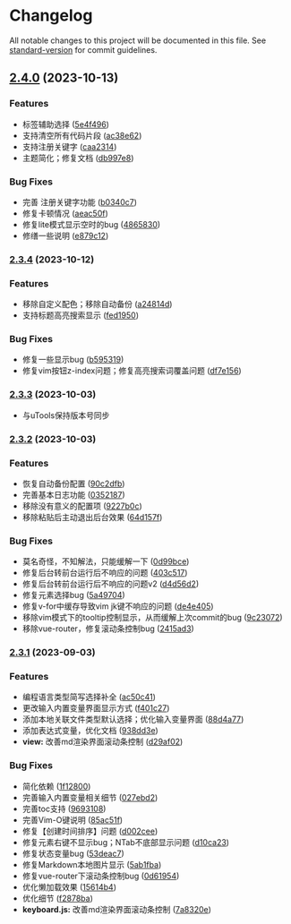 # Changelog

All notable changes to this project will be documented in this file. See [standard-version](https://github.com/conventional-changelog/standard-version) for commit guidelines.

## [2.4.0](https://github.com/littledot-kit/code-snippet-ui/compare/v2.3.4...v2.4.0) (2023-10-13)


### Features

* 标签辅助选择 ([5e4f496](https://github.com/littledot-kit/code-snippet-ui/commit/5e4f496afa845fb2205fc46017ade721a8d25f49))
* 支持清空所有代码片段 ([ac38e62](https://github.com/littledot-kit/code-snippet-ui/commit/ac38e628caf041f21ecd88e9f203f5ba30c55039))
* 支持注册关键字 ([caa2314](https://github.com/littledot-kit/code-snippet-ui/commit/caa2314240045a763309d84c7d8b725fa45a188b))
* 主题简化；修复文档 ([db997e8](https://github.com/littledot-kit/code-snippet-ui/commit/db997e868ab53a9ca6facc1251a12cbd18d9048c))


### Bug Fixes

* 完善 注册关键字功能 ([b0340c7](https://github.com/littledot-kit/code-snippet-ui/commit/b0340c74e155d2934f0a0e0173bdef6bdaa81c7f))
* 修复卡顿情况 ([aeac50f](https://github.com/littledot-kit/code-snippet-ui/commit/aeac50f3ae48c201b328942c662d9249c757d4b1))
* 修复lite模式显示空时的bug ([4865830](https://github.com/littledot-kit/code-snippet-ui/commit/4865830ac1f1d46672f28ed454bd8b9a40a20731))
* 修缮一些说明 ([e879c12](https://github.com/littledot-kit/code-snippet-ui/commit/e879c1290f6e4f66c87a3f3655bb569fe330862b))

### [2.3.4](https://github.com/littledot-kit/code-snippet-ui/compare/v2.3.3...v2.3.4) (2023-10-12)


### Features

* 移除自定义配色；移除自动备份 ([a24814d](https://github.com/littledot-kit/code-snippet-ui/commit/a24814d662a1bf50350ea57c9d732b9f4d6c67a1))
* 支持标题高亮搜索显示 ([fed1950](https://github.com/littledot-kit/code-snippet-ui/commit/fed1950de266f6500072962bba0e54672eba07d5))


### Bug Fixes

* 修复一些显示bug ([b595319](https://github.com/littledot-kit/code-snippet-ui/commit/b595319f789da95a9b8b851f4d2ab465103f0b5c))
* 修复vim按钮z-index问题；修复高亮搜索词覆盖问题 ([df7e156](https://github.com/littledot-kit/code-snippet-ui/commit/df7e15643b85c2568c306ed02bd7cbd6b62016d7))

### [2.3.3](https://github.com/littledot-kit/code-snippet-ui/compare/v2.3.2...v2.3.3) (2023-10-03)
- 与uTools保持版本号同步
### [2.3.2](https://github.com/littledot-kit/code-snippet-ui/compare/v2.3.1...v2.3.2) (2023-10-03)


### Features

* 恢复自动备份配置 ([90c2dfb](https://github.com/littledot-kit/code-snippet-ui/commit/90c2dfbf325324ed2b9775d85908d1ad786b9c0f))
* 完善基本日志功能 ([0352187](https://github.com/littledot-kit/code-snippet-ui/commit/035218772de727b592816720546fda487eff35d3))
* 移除没有意义的配置项 ([9227b0c](https://github.com/littledot-kit/code-snippet-ui/commit/9227b0ce007826a3adacd3277b7e2c4d931eedb2))
* 移除粘贴后主动退出后台效果 ([64d157f](https://github.com/littledot-kit/code-snippet-ui/commit/64d157fb3ffab9ff1595295904cbcc0088326aac))


### Bug Fixes

* 莫名奇怪，不知解法，只能缓解一下 ([0d99bce](https://github.com/littledot-kit/code-snippet-ui/commit/0d99bce942e5038ff12e62d8e85a4f0c69546242))
* 修复后台转前台运行后不响应的问题 ([403c517](https://github.com/littledot-kit/code-snippet-ui/commit/403c5176191dd6cd3fe51c9f17711a12b896ad7e))
* 修复后台转前台运行后不响应的问题v2 ([d4d56d2](https://github.com/littledot-kit/code-snippet-ui/commit/d4d56d2ac16d7afde54d382ec75a6b0997c6beac))
* 修复元素选择bug ([5a49704](https://github.com/littledot-kit/code-snippet-ui/commit/5a49704844064e0c9f85ac850a79224c76edeab3))
* 修复v-for中缓存导致vim jk键不响应的问题 ([de4e405](https://github.com/littledot-kit/code-snippet-ui/commit/de4e405c287a6659b84b41b0a502d5a42561c0ba))
* 移除vim模式下的tooltip控制显示，从而缓解上次commit的bug ([9c23072](https://github.com/littledot-kit/code-snippet-ui/commit/9c23072b74788f199d46fe0114ab90317e128785))
* 移除vue-router，修复滚动条控制bug ([2415ad3](https://github.com/littledot-kit/code-snippet-ui/commit/2415ad398903f7d27542e2e8d1f0b163b66b37b3))

### [2.3.1](https://github.com/littledot-kit/code-snippet-ui/compare/v2.3.0...v2.3.1) (2023-09-03)


### Features

* 编程语言类型简写选择补全 ([ac50c41](https://github.com/littledot-kit/code-snippet-ui/commit/ac50c41767e17523a407eec42090b0861c54fac5))
* 更改输入内置变量界面显示方式 ([f401c27](https://github.com/littledot-kit/code-snippet-ui/commit/f401c272592a09a526b547b38d861d030a0a8737))
* 添加本地关联文件类型默认选择；优化输入变量界面 ([88d4a77](https://github.com/littledot-kit/code-snippet-ui/commit/88d4a77383db6824bc5b27508bd19385d38347e0))
* 添加表达式变量，优化文档 ([938dd3e](https://github.com/littledot-kit/code-snippet-ui/commit/938dd3ed6e92f97d565f428362cf9a69f90aa531))
* **view:** 改善md渲染界面滚动条控制 ([d29af02](https://github.com/littledot-kit/code-snippet-ui/commit/d29af024217cb470779de140d11d745cb4464a87))


### Bug Fixes

* 简化依赖 ([1f12800](https://github.com/littledot-kit/code-snippet-ui/commit/1f12800c95ba57e4d5096fdd434955a544cd36fd))
* 完善输入内置变量相关细节 ([027ebd2](https://github.com/littledot-kit/code-snippet-ui/commit/027ebd2bd00f4b6c2da8d4d6c947ba34e7c2ec93))
* 完善toc支持 ([9693108](https://github.com/littledot-kit/code-snippet-ui/commit/96931087308ec8771a05e2ffc7dbd7f18bbe22c5))
* 完善Vim-O键说明 ([85ac51f](https://github.com/littledot-kit/code-snippet-ui/commit/85ac51fc1ea6bec6a1d5884501062202843b3466))
* 修复【创建时间排序】问题 ([d002cee](https://github.com/littledot-kit/code-snippet-ui/commit/d002ceef5daaa504f363510b0ba56f76fc610b98))
* 修复元素右键不显示bug；NTab不底部显示问题 ([d10ca23](https://github.com/littledot-kit/code-snippet-ui/commit/d10ca23616c72bbe666d3114829be83dc703c7a0))
* 修复状态变量bug ([53deac7](https://github.com/littledot-kit/code-snippet-ui/commit/53deac7da9d327fc0fda72004e636f7790c8f7a0))
* 修复Markdown本地图片显示 ([5ab1fba](https://github.com/littledot-kit/code-snippet-ui/commit/5ab1fba97cc107f4cb2d568891daaed946fd7636))
* 修复vue-router下滚动条控制bug ([0d61954](https://github.com/littledot-kit/code-snippet-ui/commit/0d6195422e4365781e082ef6b641737ec1860abe))
* 优化懒加载效果 ([15614b4](https://github.com/littledot-kit/code-snippet-ui/commit/15614b4ee973beebe1e4b5cef13c6ded5f004f15))
* 优化细节 ([f2878ba](https://github.com/littledot-kit/code-snippet-ui/commit/f2878ba42f5319a69278db6e8ed785858e38ad3a))
* **keyboard.js:** 改善md渲染界面滚动条控制 ([7a8320e](https://github.com/littledot-kit/code-snippet-ui/commit/7a8320ebbc86ba78e37eb9e9523371ac8ca1da94))
